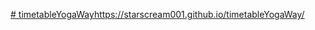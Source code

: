[# timetableYogaWay](https://starscream001.github.io/timetableYogaWay/)https://starscream001.github.io/timetableYogaWay/
